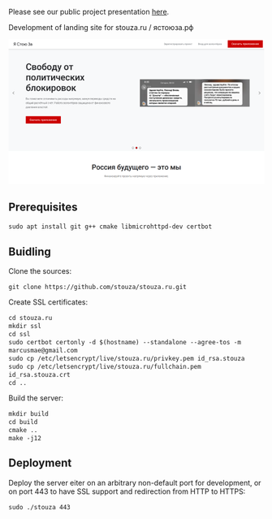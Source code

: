 Please see our public project presentation [here](https://github.com/stouza/stouza-presentation).

Development of landing site for stouza.ru / ястоюза.рф

<img src="screenshot.png" />

## Prerequisites

```
sudo apt install git g++ cmake libmicrohttpd-dev certbot
```

## Buidling

Clone the sources:

```
git clone https://github.com/stouza/stouza.ru.git
```

Create SSL certificates:

```
cd stouza.ru
mkdir ssl
cd ssl
sudo certbot certonly -d $(hostname) --standalone --agree-tos -m marcusmae@gmail.com
sudo cp /etc/letsencrypt/live/stouza.ru/privkey.pem id_rsa.stouza
sudo cp /etc/letsencrypt/live/stouza.ru/fullchain.pem id_rsa.stouza.crt
cd ..
```

Build the server:

```
mkdir build
cd build
cmake ..
make -j12
```

## Deployment

Deploy the server eiter on an arbitrary non-default port for development, or on port 443 to have SSL support and redirection from HTTP to HTTPS:

```
sudo ./stouza 443
```


